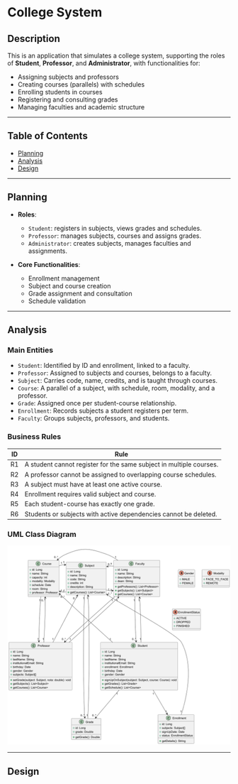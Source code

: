 # College System

## Description

This is an application that simulates a college system, supporting the roles of **Student**, **Professor**, and **Administrator**, with functionalities for:

- Assigning subjects and professors
- Creating courses (parallels) with schedules
- Enrolling students in courses
- Registering and consulting grades
- Managing faculties and academic structure

---

## Table of Contents

- [Planning](#planning)
- [Analysis](#analysis)
- [Design](#design)

---

## Planning

- **Roles**:
    - `Student`: registers in subjects, views grades and schedules.
    - `Professor`: manages subjects, courses and assigns grades.
    - `Administrator`: creates subjects, manages faculties and assignments.

- **Core Functionalities**:
    - Enrollment management
    - Subject and course creation
    - Grade assignment and consultation
    - Schedule validation

---

## Analysis

### Main Entities

- `Student`: Identified by ID and enrollment, linked to a faculty.
- `Professor`: Assigned to subjects and courses, belongs to a faculty.
- `Subject`: Carries code, name, credits, and is taught through courses.
- `Course`: A parallel of a subject, with schedule, room, modality, and a professor.
- `Grade`: Assigned once per student-course relationship.
- `Enrollment`: Records subjects a student registers per term.
- `Faculty`: Groups subjects, professors, and students.

### Business Rules

| ID  | Rule                                                                 |
|-----|----------------------------------------------------------------------|
| R1  | A student cannot register for the same subject in multiple courses. |
| R2  | A professor cannot be assigned to overlapping course schedules.     |
| R3  | A subject must have at least one active course.                     |
| R4  | Enrollment requires valid subject and course.                       |
| R5  | Each student-course has exactly one grade.                          |
| R6  | Students or subjects with active dependencies cannot be deleted.    |

### UML Class Diagram

![College system diagram](./src/resources/project/college_system.png)

---

## Design
